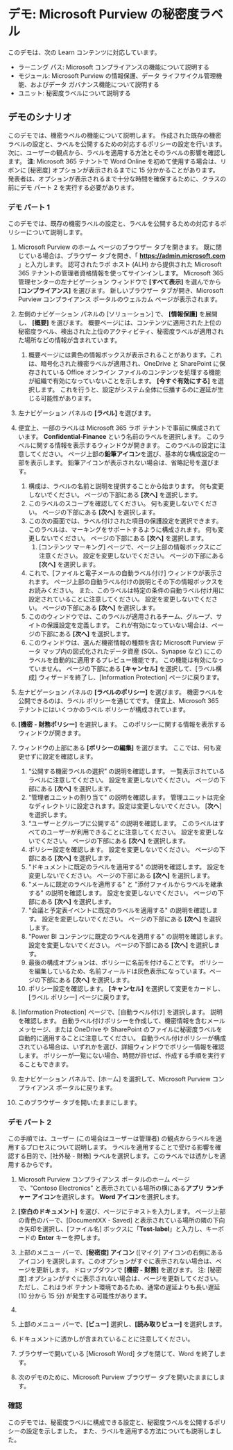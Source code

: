 <!---
---
デモ: タイトル: 'Microsoft Purview の秘密度ラベル' ラーニング パス/モジュール/ユニット: 'ラーニング パス: Microsoft コンプライアンスの機能について説明する; モジュール 3: Microsoft Purview での情報保護、データ ライフサイクル管理、データ ガバナンス機能について説明する; ユニット 4: 秘密度ラベルについて説明する'
---
--->

# デモ: Microsoft Purview の秘密度ラベル

このデモは、次の Learn コンテンツに対応しています。

- ラーニング パス: Microsoft コンプライアンスの機能について説明する
- モジュール: Microsoft Purview の情報保護、データ ライフサイクル管理機能、およびデータ ガバナンス機能について説明する
- ユニット: 秘密度ラベルについて説明する

## デモのシナリオ

このデモでは、機密ラベルの機能について説明します。  作成された既存の機密ラベルの設定と、ラベルを公開するための対応するポリシーの設定を行います。   次に、ユーザーの観点から、ラベルを適用する方法とそのラベルの影響を確認します。  **注**: Microsoft 365 テナントで Word Online を初めて使用する場合は、リボンに [秘密度] オプションが表示されるまでに 15 分かかることがあります。  発表者は、オプションが表示されるまで十分な時間を確保するために、クラスの前にデモ パート 2 を実行する必要があります。

### デモ パート 1

このデモでは、既存の機密ラベルの設定と、ラベルを公開するための対応するポリシーについて説明します。

1. Microsoft Purview のホーム ページのブラウザー タブを開きます。  既に閉じている場合は、ブラウザー タブを開き、「 **https://admin.microsoft.com** 」と入力します。 認可されたラボ ホスト (ALH) から提供された Microsoft 365 テナントの管理者資格情報を使ってサインインします。 Microsoft 365 管理センターの左ナビゲーション ウィンドウで **[すべて表示]** を選んでから **[コンプライアンス]** を選びます。  新しいブラウザー タブが開き、Microsoft Purview コンプライアンス ポータルのウェルカム ページが表示されます。  

1. 左側のナビゲーション パネルの [ソリューション] で、 **[情報保護]** を展開し、 **[概要]** を選びます。  概要ページには、コンテンツに適用された上位の秘密度ラベル、検出された上位のアクティビティ、秘密度ラベルが適用された場所などの情報が含まれています。  
    1. 概要ページには黄色の情報ボックスが表示されることがあります。これは、暗号化された機密ラベルが適用され、OneDrive と SharePoint に保存されている Office オンライン ファイルのコンテンツを処理する機能が組織で有効になっていないことを示します。  **[今すぐ有効にする]** を選択します。  これを行うと、設定がシステム全体に伝播するのに遅延が生じる可能性があります。

1. 左ナビゲーション パネルの **[ラベル]** を選びます。

1. 便宜上、一部のラベルは Microsoft 365 ラボ テナントで事前に構成されています。 **Confidential-Finance** という名前のラベルを選択します。  このラベルに関する情報を表示するウィンドウが開きます。  このラベルの設定に注意してください。  ページ上部の**鉛筆アイコン**を選び、基本的な構成設定の一部を表示します。 鉛筆アイコンが表示されない場合は、省略記号を選びます。
    1. 構成は、ラベルの名前と説明を提供することから始まります。  何も変更しないでください。  ページの下部にある **[次へ]** を選択します。
    1. このラベルのスコープを確認してください。 何も変更しないでください。  ページの下部にある **[次へ]** を選択します。
    1. この次の画面では、ラベル付けされた項目の保護設定を選択できます。 このラベルは、マーキングをサポートするように構成されます。 何も変更しないでください。  ページの下部にある **[次へ]** を選択します。
        1. [コンテンツ マーキング] ページで、ページ上部の情報ボックスにご注意ください。  設定を変更しないでください。  ページの下部にある **[次へ]** を選択します。
    1. これで、[ファイルと電子メールの自動ラベル付け] ウィンドウが表示されます。  ページ上部の自動ラベル付けの説明とその下の情報ボックスをお読みください。  また、このラベルは特定の条件の自動ラベル付け用に設定されていることに注意してください。 設定を変更しないでください。  ページの下部にある **[次へ]** を選択します。
    1. こののウィンドウでは、このラベルが適用されるチーム、グループ、サイトの保護設定を定義します。 これが有効になっていない場合は、ページの下部にある **[次へ]** を選択します。
    1. このウィンドウは、選んだ機密情報の種類を含む Microsoft Purview データ マップ内の図式化されたデータ資産 (SQL、Synapse など) にこのラベルを自動的に適用するプレビュー機能です。  この機能は有効になっていません。 ページの下部にある **[キャンセル]** を選択して、[ラベル構成] ウィザードを終了し、[Information Protection] ページに戻ります。

1. 左ナビゲーション パネルの **[ラベルのポリシー]** を選びます。  機密ラベルを公開できるのは、ラベル ポリシーを通じてです。  便宜上、Microsoft 365 テナントにはいくつかのラベル ポリシーが構成されています。

1. **[機密 - 財務ポリシー]** を選択します。  このポリシーに関する情報を表示するウィンドウが開きます。 

1. ウィンドウの上部にある **[ポリシーの編集]** を選びます。  ここでは、何も変更せずに設定を確認します。
    1. “公開する機密ラベルの選択” の説明を確認します。  一覧表示されているラベルに注意してください。  設定を変更しないでください。  ページの下部にある **[次へ]** を選択します。
    1. "管理者ユニットの割り当て" の説明を確認します。 管理ユニットは完全なディレクトリに設定されます。設定は変更しないでください。 [**次へ**] を選択します。  
    1. “ユーザーとグループに公開する” の説明を確認します。  このラベルはすべてのユーザーが利用できることに注意してください。  設定を変更しないでください。  ページの下部にある **[次へ]** を選択します。
    1. ポリシー設定を確認します。 設定を変更しないでください。  ページの下部にある **[次へ]** を選択します。
    1. "ドキュメントに既定のラベルを適用する" の説明を確認します。 設定を変更しないでください。  ページの下部にある **[次へ]** を選択します。
    1. "メールに既定のラベルを適用する" と "添付ファイルからラベルを継承する" の説明を確認します。 設定を変更しないでください。  ページの下部にある **[次へ]** を選択します。
    1. "会議と予定表イベントに既定のラベルを適用する" の説明を確認します。 設定を変更しないでください。  ページの下部にある **[次へ]** を選択します。
    1. "Power BI コンテンツに既定のラベルを適用する" の説明を確認します。 設定を変更しないでください。  ページの下部にある **[次へ]** を選択します。
    1. 最後の構成オプションは、ポリシーに名前を付けることです。  ポリシーを編集しているため、名前フィールドは灰色表示になっています。ページの下部にある **[次へ]** を選択します。
    1. ポリシー設定を確認します。 **[キャンセル]** を選択して変更をカードし、[ラベル ポリシー] ページに戻ります。

1. [Information Protection] ページで、[自動ラベル付け] を選択します。 説明を確認します。 自動ラベル付けポリシーを作成して、機密情報を含むメール メッセージ、または OneDrive や SharePoint のファイルに秘密度ラベルを自動的に適用することに注意してください。 自動ラベル付けポリシーが構成されている場合は、いずれかを選び、詳細ウィンドウでポリシー情報を確認します。  ポリシーが一覧にない場合、時間が許せば、作成する手順を実行することもできます。

1. 左ナビゲーション パネルで、[ホーム] を選択して、Microsoft Purview コンプライアンス ポータルに戻ります。

1. このブラウザー タブを開いたままにします。

### デモ パート 2

この手順では、ユーザー (この場合はユーザーは管理者) の観点からラベルを適用するプロセスについて説明します。  ラベルを適用することで受ける影響を確認する目的で、[社外秘 - 財務] ラベルを選択します。このラベルでは透かしを適用するからです。

1. Microsoft Purview コンプライアンス ポータルのホーム ページで、"Contoso Electronics" と表示されている場所の横にある**アプリ ランチャー アイコン**を選択します。 **Word アイコン**を選択します。  

1. **[空白のドキュメント]** を選び、ページにテキストを入力します。  ページ上部の青色のバーで、[DocumentXX - Saved] と表示されている場所の隣の下向き矢印を選択し、[ファイル名] ボックスに「**Test-label**」と入力し、キーボードの **Enter** キーを押します。

1. 上部のメニュー バーで、**[秘密度] アイコン** ([マイク] アイコンの右側にあるアイコン) を選択します。このオプションがすぐに表示されない場合は、ページを更新します。 ドロップダウンで **[機密 - 財務]** を選びます。   注: [秘密度] オプションがすぐに表示されない場合は、ページを更新してください。ただし、これはラボ テナント環境であるため、通常の遅延よりも長い遅延 (10 分から 15 分) が発生する可能性があります。
1. 
1. 上部のメニュー バーで、**[ビュー]** 選択し、**[読み取りビュー]** を選択します。

1. ドキュメントに透かしが含まれていることに注意してください。  

1. ブラウザーで開いている [Microsoft Word] タブを閉じて、Word を終了します。

1. 次のデモのために、Microsoft Purview ブラウザー タブを開いたままにします。

### 確認

このデモでは、秘密度ラベルに構成できる設定と、秘密度ラベルを公開するポリシーの設定を示しました。 また、ラベルを適用する方法についても説明しました。
